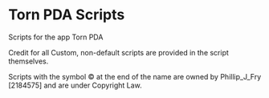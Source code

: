 # Torn PDA Scripts
Scripts for the app Torn PDA 

Credit for all Custom, non-default scripts are provided in the script themselves.

Scripts with the symbol © at the end of the name are owned by Phillip_J_Fry [2184575] and are under Copyright Law.